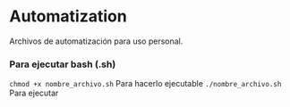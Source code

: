 # Automatization
Archivos de automatización para uso personal.

### Para ejecutar bash (.sh)
`chmod +x nombre_archivo.sh` Para hacerlo ejecutable
`./nombre_archivo.sh` Para ejecutar
